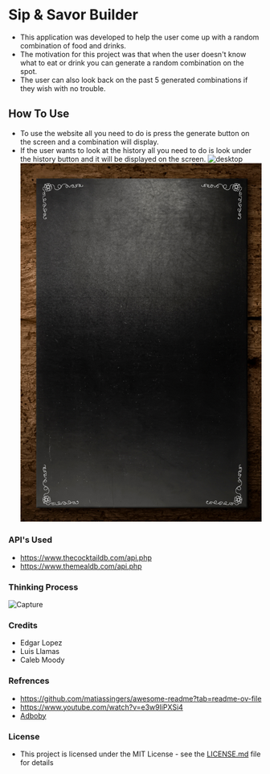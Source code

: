 # Sip & Savor Builder
- This application was developed to help the user come up with a random combination of food and drinks.  
- The motivation for this project was that when the user doesn't know what to eat or drink you can generate a random combination on the spot.  
- The user can also look back on the past 5 generated combinations if they wish with no trouble.
## How To Use
- To use the website all you need to do is press the generate button on the screen and a combination will display.
- If the user wants to look at the history all you need to do is look under the history button and it will be displayed on the screen.
![desktop](assests\Menu.jpeg)
![ipad](assests\Menu-mobile.jpg)
### API's Used
- https://www.thecocktaildb.com/api.php
- https://www.themealdb.com/api.php
### Thinking Process  
![Capture](https://github.com/Wa1kingCorpse/test/assets/148672488/a0b928a2-d2a4-404a-bc66-0a9ef210a9a8)
### Credits
- Edgar Lopez
- Luis Llamas
- Caleb Moody
### Refrences
- https://github.com/matiassingers/awesome-readme?tab=readme-ov-file
- https://www.youtube.com/watch?v=e3w9liPXSi4
- [Adboby](https://stock.adobe.com/?state=%7B"ac"%3A"stock.adobe.com"%7D)
### License
- This project is licensed under the MIT License - see the [LICENSE.md](LICENSE.md) file for details